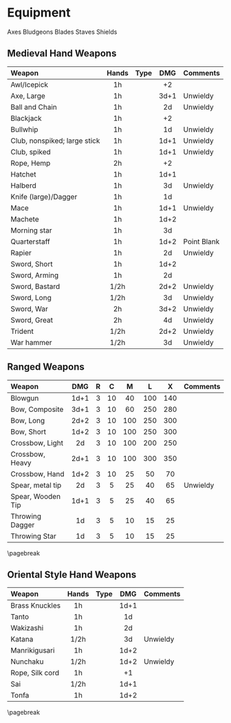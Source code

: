 # Equipment

Axes
Bludgeons
Blades
Staves
Shields

## Medieval Hand Weapons

| Weapon                  | Hands | Type  | DMG    | Comments            |
|:------------------------|:-----:|:-----:|:------:|:--------------------|
| Awl/Icepick             |   1h  |       |   +2   |                     |
| Axe, Large              |   1h  |       |  3d+1  | Unwieldy            |
| Ball and Chain          |   1h  |       |   2d   | Unwieldy            |
| Blackjack               |   1h  |       |   +2   |                     |
| Bullwhip                |   1h  |       |   1d   | Unwieldy            |
| Club, nonspiked; large stick|   1h  |       |  1d+1  | Unwieldy                    |
| Club, spiked            |   1h  |       |  1d+1  | Unwieldy            |
| Rope, Hemp              |   2h  |       |   +2   |                     |
| Hatchet                 |   1h  |       |  1d+1  |                     |
| Halberd                 |   1h  |       |   3d   | Unwieldy            |
| Knife (large)/Dagger    |   1h  |       |   1d   |                     |
| Mace                    |   1h  |       |  1d+1  | Unwieldy            |
| Machete                 |   1h  |       |  1d+2  |                     |
| Morning star            |   1h  |       |   3d   |                     |
| Quarterstaff            |   1h  |       |  1d+2  | Point Blank         |
| Rapier                  |   1h  |       |   2d   | Unwieldy            |
| Sword, Short            |   1h  |       |  1d+2  |                     |
| Sword, Arming           |   1h  |       |  2d    |                     |
| Sword, Bastard          | 1/2h  |       |  2d+2  | Unwieldy            |
| Sword, Long             | 1/2h  |       |  3d    | Unwieldy            |
| Sword, War              |   2h  |       |  3d+2  | Unwieldy            |
| Sword, Great            |   2h  |       |  4d    | Unwieldy            |
| Trident                 | 1/2h  |       |  2d+2  | Unwieldy            |
| War hammer              | 1/2h  |       |   3d   | Unwieldy            |


## Ranged Weapons

| Weapon                  | DMG    |  R  |  C  |  M  |  L  |  X  | Comments            |
|:------------------------|:------:|:---:|:---:|:---:|:---:|:---:|:--------------------|
| Blowgun                 |  1d+1  |  3  |  10 |  40 | 100 | 140 |                     |
| Bow, Composite          |  3d+1  |  3  |  10 |  60 | 250 | 280 |                     |
| Bow, Long               |  2d+2  |  3  |  10 | 100 | 250 | 300 |                     |
| Bow, Short              |  1d+2  |  3  |  10 | 100 | 250 | 300 |                     |
| Crossbow, Light         |   2d   |  3  |  10 | 100 | 200 | 250 |                     |
| Crossbow, Heavy         |  2d+1  |  3  |  10 | 100 | 300 | 350 |                     |
| Crossbow, Hand          |  1d+2  |  3  |  10 |  25 |  50 |  70 |                     |
| Spear, metal tip        |   2d   |  3  |  5  |  25 |  40 |  65 | Unwieldy            |
| Spear, Wooden Tip       |  1d+1  |  3  |  5  |  25 |  40 |  65 |                     |
| Throwing Dagger         |   1d   |  3  |  5  |  10 |  15 |  25 |                     |
| Throwing Star           |   1d   |  3  |  5  |  10 |  15 |  25 |                     |

\pagebreak

## Oriental Style Hand Weapons

| Weapon                  | Hands | Type  | DMG    | Comments            |
|:------------------------|:-----:|:-----:|:------:|:--------------------|
| Brass Knuckles          |   1h  |       |  1d+1  |                     |
| Tanto                   |   1h  |       |   1d   |                     |
| Wakizashi               |   1h  |       |   2d   |                     |
| Katana                  |  1/2h |       |   3d   | Unwieldy            |
| Manrikigusari           |   1h  |       |  1d+2  |                     |
| Nunchaku                |  1/2h |       |  1d+2  | Unwieldy            |
| Rope, Silk cord         |   1h  |       |   +1   |                     |
| Sai                     |  1/2h |       |  1d+1  |                     |
| Tonfa                   |   1h  |       |  1d+2  |                     |

\pagebreak
